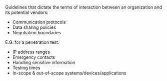 Guidelines that dictate the terms of interaction between an organization and its potential vendors:
- Communication protocols
- Data sharing policies
- Negotiation boundaries

E.G. for a penetration test:
- IP address ranges
- Emergency contacts
- Handling sensitive information
- Testing times
- In-scope & out-of-scope systems/devices/applications
